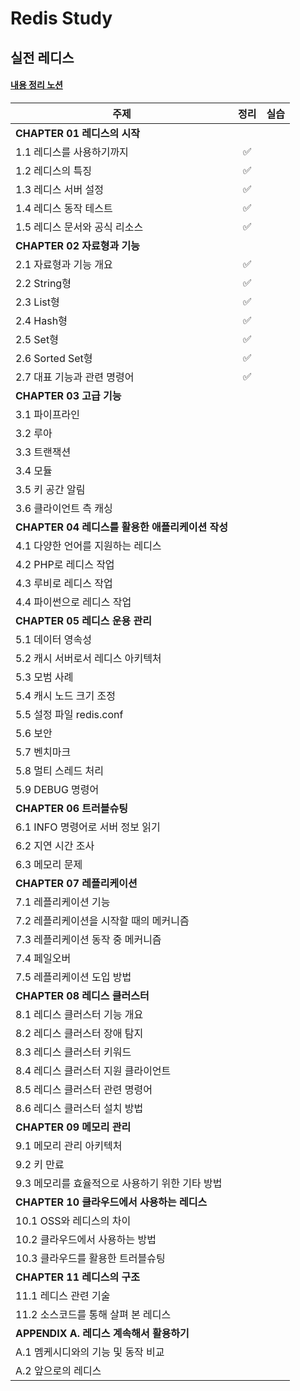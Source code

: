 # Redis Study

## 실전 레디스
#### [내용 정리 노션](https://seongeun-study.notion.site/Redis-9a7f5268d5104159bee1ad6bf2b87716?pvs=4)

| 주제                                             | 정리 | 실습  |
| ------------------------------------------------ | :--: | :---: |
| **CHAPTER 01 레디스의 시작**                     |      |       |
| 1.1 레디스를 사용하기까지                        |  ✅  | [](#) |
| 1.2 레디스의 특징                                |  ✅  | [](#) |
| 1.3 레디스 서버 설정                             |  ✅  | [](#) |
| 1.4 레디스 동작 테스트                           |  ✅  | [](#) |
| 1.5 레디스 문서와 공식 리소스                    |  ✅  | [](#) |
| **CHAPTER 02 자료형과 기능**                     |      |       |
| 2.1 자료형과 기능 개요                           |  ✅  | [](#) |
| 2.2 String형                                     |  ✅  | [](#) |
| 2.3 List형                                       |  ✅  | [](#) |
| 2.4 Hash형                                       |  ✅  | [](#) |
| 2.5 Set형                                        |  ✅  | [](#) |
| 2.6 Sorted Set형                                 |  ✅  | [](#) |
| 2.7 대표 기능과 관련 명령어                      |  ✅  | [](#) |
| **CHAPTER 03 고급 기능**                         |      |       |
| 3.1 파이프라인                                   |      | [](#) |
| 3.2 루아                                         |      | [](#) |
| 3.3 트랜잭션                                     |      | [](#) |
| 3.4 모듈                                         |      | [](#) |
| 3.5 키 공간 알림                                 |      | [](#) |
| 3.6 클라이언트 측 캐싱                           |      | [](#) |
| **CHAPTER 04 레디스를 활용한 애플리케이션 작성** |      |       |
| 4.1 다양한 언어를 지원하는 레디스                |      | [](#) |
| 4.2 PHP로 레디스 작업                            |      | [](#) |
| 4.3 루비로 레디스 작업                           |      | [](#) |
| 4.4 파이썬으로 레디스 작업                       |      | [](#) |
| **CHAPTER 05 레디스 운용 관리**                  |      |       |
| 5.1 데이터 영속성                                |      | [](#) |
| 5.2 캐시 서버로서 레디스 아키텍처                |      | [](#) |
| 5.3 모범 사례                                    |      | [](#) |
| 5.4 캐시 노드 크기 조정                          |      | [](#) |
| 5.5 설정 파일 redis.conf                         |      | [](#) |
| 5.6 보안                                         |      | [](#) |
| 5.7 벤치마크                                     |      | [](#) |
| 5.8 멀티 스레드 처리                             |      | [](#) |
| 5.9 DEBUG 명령어                                 |      | [](#) |
| **CHAPTER 06 트러블슈팅**                        |      |
| 6.1 INFO 명령어로 서버 정보 읽기                 |      | [](#) |
| 6.2 지연 시간 조사                               |      | [](#) |
| 6.3 메모리 문제                                  |      | [](#) |
| **CHAPTER 07 레플리케이션**                      |      |
| 7.1 레플리케이션 기능                            |      | [](#) |
| 7.2 레플리케이션을 시작할 때의 메커니즘          |      | [](#) |
| 7.3 레플리케이션 동작 중 메커니즘                |      | [](#) |
| 7.4 페일오버                                     |      | [](#) |
| 7.5 레플리케이션 도입 방법                       |      | [](#) |
| **CHAPTER 08 레디스 클러스터**                   |      |       |
| 8.1 레디스 클러스터 기능 개요                    |      | [](#) |
| 8.2 레디스 클러스터 장애 탐지                    |      | [](#) |
| 8.3 레디스 클러스터 키워드                       |      | [](#) |
| 8.4 레디스 클러스터 지원 클라이언트              |      | [](#) |
| 8.5 레디스 클러스터 관련 명령어                  |      | [](#) |
| 8.6 레디스 클러스터 설치 방법                    |      | [](#) |
| **CHAPTER 09 메모리 관리**                       |      |       |
| 9.1 메모리 관리 아키텍처                         |      | [](#) |
| 9.2 키 만료                                      |      | [](#) |
| 9.3 메모리를 효율적으로 사용하기 위한 기타 방법  |      | [](#) |
| **CHAPTER 10 클라우드에서 사용하는 레디스**      |      |       |
| 10.1 OSS와 레디스의 차이                         |      | [](#) |
| 10.2 클라우드에서 사용하는 방법                  |      | [](#) |
| 10.3 클라우드를 활용한 트러블슈팅                |      | [](#) |
| **CHAPTER 11 레디스의 구조**                     |      |       |
| 11.1 레디스 관련 기술                            |      | [](#) |
| 11.2 소스코드를 통해 살펴 본 레디스              |      | [](#) |
| **APPENDIX A. 레디스 계속해서 활용하기**         |      |       |
| A.1 멤케시디와의 기능 및 동작 비교               |      | [](#) |
| A.2 앞으로의 레디스                              |      | [](#) |
